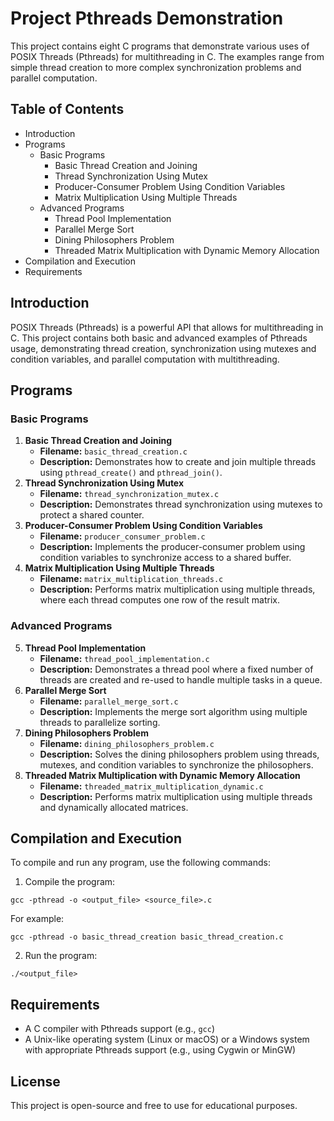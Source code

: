 # Project Pthreads Demonstration

This project contains eight C programs that demonstrate various uses of POSIX Threads (Pthreads) for multithreading in C. The examples range from simple thread creation to more complex synchronization problems and parallel computation.

## Table of Contents

- Introduction
- Programs
    - Basic Programs
        - Basic Thread Creation and Joining
        - Thread Synchronization Using Mutex
        - Producer-Consumer Problem Using Condition Variables
        - Matrix Multiplication Using Multiple Threads
    - Advanced Programs
        - Thread Pool Implementation
        - Parallel Merge Sort
        - Dining Philosophers Problem
        - Threaded Matrix Multiplication with Dynamic Memory Allocation
- Compilation and Execution
- Requirements

## Introduction
POSIX Threads (Pthreads) is a powerful API that allows for multithreading in C. This project contains both basic and advanced examples of Pthreads usage, demonstrating thread creation, synchronization using mutexes and condition variables, and parallel computation with multithreading.

## Programs
### Basic Programs
1. **Basic Thread Creation and Joining**
    - **Filename:** `basic_thread_creation.c`
    - **Description:** Demonstrates how to create and join multiple threads using `pthread_create()` and `pthread_join()`.
2. **Thread Synchronization Using Mutex**
    - **Filename:** `thread_synchronization_mutex.c`
    - **Description:** Demonstrates thread synchronization using mutexes to protect a shared counter.
3. **Producer-Consumer Problem Using Condition Variables**
    - **Filename:** `producer_consumer_problem.c`
    - **Description:** Implements the producer-consumer problem using condition variables to synchronize access to a shared buffer.
4. **Matrix Multiplication Using Multiple Threads**
    - **Filename:** `matrix_multiplication_threads.c`
    - **Description:** Performs matrix multiplication using multiple threads, where each thread computes one row of the result matrix.
### Advanced Programs
5. **Thread Pool Implementation**
    - **Filename:** `thread_pool_implementation.c`
    - **Description:** Demonstrates a thread pool where a fixed number of threads are created and re-used to handle multiple tasks in a queue.
6. **Parallel Merge Sort**
    - **Filename:** `parallel_merge_sort.c`
    - **Description:** Implements the merge sort algorithm using multiple threads to parallelize sorting.
7. **Dining Philosophers Problem**
    - **Filename:** `dining_philosophers_problem.c`
    - **Description:** Solves the dining philosophers problem using threads, mutexes, and condition variables to synchronize the philosophers.
8. **Threaded Matrix Multiplication with Dynamic Memory Allocation**
    - **Filename:** `threaded_matrix_multiplication_dynamic.c`
    - **Description:** Performs matrix multiplication using multiple threads and dynamically allocated matrices.
## Compilation and Execution
To compile and run any program, use the following commands:

1. Compile the program:
```console
gcc -pthread -o <output_file> <source_file>.c
```

For example:

```console
gcc -pthread -o basic_thread_creation basic_thread_creation.c
```

2. Run the program:
```console
./<output_file>
```

## Requirements
- A C compiler with Pthreads support (e.g., `gcc`)
- A Unix-like operating system (Linux or macOS) or a Windows system with appropriate Pthreads support (e.g., using Cygwin or MinGW)

## License
This project is open-source and free to use for educational purposes.